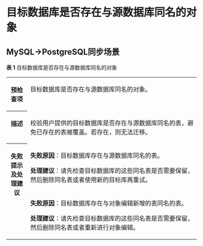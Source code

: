 # 目标数据库是否存在与源数据库同名的对象<a name="ZH-CN_TOPIC_0207374116"></a>

## MySQL-\>PostgreSQL同步场景<a name="section20966122382318"></a>

**表 1**  目标数据库是否存在与源数据库同名的对象

<a name="table18108192214474"></a>
<table><tbody><tr id="row19108192294711"><th class="firstcol" valign="top" width="11%" id="mcps1.2.3.1.1"><p id="p191087222477"><a name="p191087222477"></a><a name="p191087222477"></a><strong id="b13108162214473"><a name="b13108162214473"></a><a name="b13108162214473"></a>预检查项</strong></p>
</th>
<td class="cellrowborder" valign="top" width="89%" headers="mcps1.2.3.1.1 "><p id="p01081022104711"><a name="p01081022104711"></a><a name="p01081022104711"></a>目标数据库是否存在与源数据库同名的对象。</p>
</td>
</tr>
<tr id="row3108132254714"><th class="firstcol" valign="top" width="11%" id="mcps1.2.3.2.1"><p id="p1710810224473"><a name="p1710810224473"></a><a name="p1710810224473"></a><strong id="b510892211472"><a name="b510892211472"></a><a name="b510892211472"></a>描述</strong></p>
</th>
<td class="cellrowborder" valign="top" width="89%" headers="mcps1.2.3.2.1 "><p id="p15372705185323"><a name="p15372705185323"></a><a name="p15372705185323"></a>校验用户提供的目标数据库是否存在与源数据库同名的表，避免已存在的表被覆盖。若存在，则无法迁移。</p>
</td>
</tr>
<tr id="row212432224711"><th class="firstcol" rowspan="2" valign="top" width="11%" id="mcps1.2.3.3.1"><p id="p1412462211472"><a name="p1412462211472"></a><a name="p1412462211472"></a><strong id="b111246227470"><a name="b111246227470"></a><a name="b111246227470"></a>失败提示及<strong id="b117671048113514"><a name="b117671048113514"></a><a name="b117671048113514"></a>处理建议</strong></strong></p>
</th>
<td class="cellrowborder" valign="top" width="89%" headers="mcps1.2.3.3.1 "><p id="p18705213564"><a name="p18705213564"></a><a name="p18705213564"></a><strong id="b16814162110612"><a name="b16814162110612"></a><a name="b16814162110612"></a>失败原因</strong>：目标数据库存在与源数据库同名的表。</p>
<p id="p2078920417274"><a name="p2078920417274"></a><a name="p2078920417274"></a><strong id="b478954113278"><a name="b478954113278"></a><a name="b478954113278"></a>处理建议</strong>：请先检查目标数据库的这些同名表是否需要保留，然后删除同名表或者使用新的目标库再重试。</p>
</td>
</tr>
<tr id="row18572038124010"><td class="cellrowborder" valign="top" headers="mcps1.2.3.3.1 "><p id="p171976884113"><a name="p171976884113"></a><a name="p171976884113"></a><strong id="b8197983412"><a name="b8197983412"></a><a name="b8197983412"></a>失败原因</strong>：目标数据库存在与对象编辑新增的表同名的表。</p>
<p id="p132384614402"><a name="p132384614402"></a><a name="p132384614402"></a><strong id="b1032304610401"><a name="b1032304610401"></a><a name="b1032304610401"></a>处理建议</strong>：请先检查目标数据库的这些同名表是否需要保留，然后删除同名表或者重新进行对象编辑。</p>
</td>
</tr>
</tbody>
</table>


